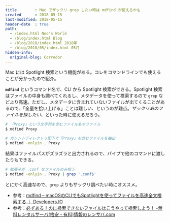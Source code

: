 ```yaml
---
title        : Mac でザックリ grep したい時は mdfind が使えるかも
created      : 2018-05-15
last-modified: 2018-05-15
header-date  : true
path:
  - /index.html Neo's World
  - /blog/index.html Blog
  - /blog/2018/index.html 2018年
  - /blog/2018/05/index.html 05月
hidden-info:
  original-blog: Corredor
---
```


Mac には Spotlight 検索という機能がある。コレをコマンドラインでも使えることが分かったので紹介。

**`mdfind`** というコマンド名で、CLI から Spotlight 検索ができる。Spotlight 検索はファイルの中身も調べてくれるし、メタデータを使って検索するので `grep` などより高速。ただし、メタデータに含まれていないファイルが出てくることがあるので、「全量を拾い上げる」ことは難しい、というのが難点。_ザックリあのファイルを探したい_、といった時に使えるだろう。

```bash
# 「Proxy」という文字列を含むファイル名やファイル
$ mdfind Proxy

# カレントディレクトリ配下で「Proxy」を含むファイルを抽出
$ mdfind -onlyin . Proxy
```

結果はファイルパスがズラズラと出力されるので、パイプで他のコマンドに渡したりもできる。

```bash
# 拡張子が .conf なファイルのみ拾う
$ mdfind -onlyin . Proxy | grep '.conf$'
```

とにかく高速なので、`grep` よりもザックリ調べたい時にオススメ。

- 参考：[mdfind – macOSのCLIでもSpotlightを使ってファイルを高速全文検索する ｜ Developers.IO](https://dev.classmethod.jp/etc/spotlight-via-terminal/)
- 参考：[必ずある！のに検索できないファイルはこうやって検索しよう！ -無料レンタルサーバ(格安・有料)情報のレンサバ.com](https://rensrv.com/wow/show_sysfiles/)
